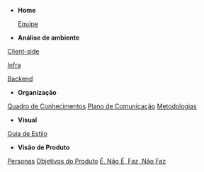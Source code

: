 - **Home**

  [Equipe](Home/Home.md)

- **Análise de ambiente**

[Client-side](environment-analyze/client-side.md)

[Infra](environment-analyze/infra.md)

[Backend](environment-analyze/backend.md)

- **Organização**

[Quadro de Conhecimentos](organization/knowledge-board.md)
[Plano de Comunicação](organization/communication.md.md)
[Metodologias](organization/methodology.md)

- **Visual**

[Guia de Estilo](visual/guia-estilo.md)


- **Visão de Produto**

[Personas](visao/personas.md)
[Objetivos do Produto](visao/objetivos.md)
[É, Não É, Faz, Não Faz](visao/e_naoe_faz_naofaz.md)
